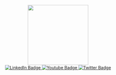 <div id="header" align="center">
  <img src="https://media.giphy.com/media/BAdNxF9dxYbuY5YCcJ/tile/giphy.gif" width="200"/>
</div>
<div id="badges" align="center">
  <a href="gooogle.com">
    <img src="https://img.shields.io/badge/Liquor%20Sale-BI-yellow?style=plastic&logo=powerbi" alt="LinkedIn Badge"/>
  </a>
  <a href="your-youtube-URL" align="center">
    <img src="https://img.shields.io/badge/Commercial%20Sale-BI-yellow?style=plastic&logo=powerbi" alt="Youtube Badge"/>
  </a>
  <a href="your-twitter-URL" align="center">
    <img src="https://img.shields.io/badge/Coronavirus-BI-yellow" alt="Twitter Badge"/>
  </a>
</div>

